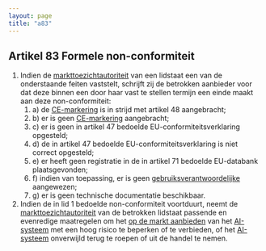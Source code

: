 ```yaml
---
layout: page
title: "a83"
---
```


## Artikel 83 Formele non-conformiteit

1. Indien de [markttoezichtautoriteit](a3.md#^mta) van een lidstaat een van de onderstaande feiten vaststelt, schrijft zij de betrokken aanbieder voor dat deze binnen een door haar vast te stellen termijn een einde maakt aan deze non-conformiteit:
	1. a) de [CE-markering](a3.md#^ce) is in strijd met artikel 48 aangebracht;
	2. b) er is geen [CE-markering](a3.md#^ce) aangebracht;
	3. c) er is geen in artikel 47 bedoelde EU-conformiteitsverklaring opgesteld;
	4. d) de in artikel 47 bedoelde EU-conformiteitsverklaring is niet correct opgesteld;
	5. e) er heeft geen registratie in de in artikel 71 bedoelde EU-databank plaatsgevonden;
	6. f) indien van toepassing, er is geen [gebruiksverantwoordelijke](a3.md#^gemachtigde) aangewezen;
	7. g) er is geen technische documentatie beschikbaar.
2. Indien de in lid 1 bedoelde non-conformiteit voortduurt, neemt de [markttoezichtautoriteit](a3.md#^mta) van de betrokken lidstaat passende en evenredige maatregelen om het [op de markt aanbieden](a3.md#^markt) van het [AI-systeem](a3.md#^ai-systeem) met een hoog risico te beperken of te verbieden, of het [AI-systeem](a3.md#^ai-systeem) onverwijld terug te roepen of uit de handel te nemen.